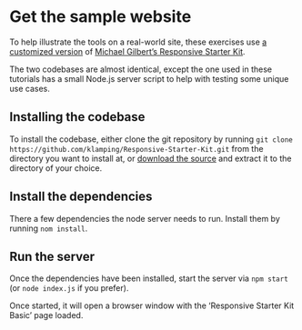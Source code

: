 # Get the sample website

To help illustrate the tools on a real-world site, these exercises use [a customized version](https://github.com/klamping/Responsive-Starter-Kit) of [Michael Gilbert’s Responsive Starter Kit](https://github.com/mpgilbertusa/Responsive-Starter-Kit). 

The two codebases are almost identical, except the one used in these tutorials has a small Node.js server script to help with testing some unique use cases.

## Installing the codebase

To install the codebase, either clone the git repository by running `git clone https://github.com/klamping/Responsive-Starter-Kit.git` from the directory you want to install at, or [download the source](https://github.com/klamping/Responsive-Starter-Kit/archive/master.zip) and extract it to the directory of your choice.

## Install the dependencies

There a few dependencies the node server needs to run. Install them by running `nom install`.

## Run the server

Once the dependencies have been installed, start the server via `npm start` (or `node index.js` if you prefer). 

Once started, it will open a browser window with the ‘Responsive Starter Kit Basic’ page loaded.
